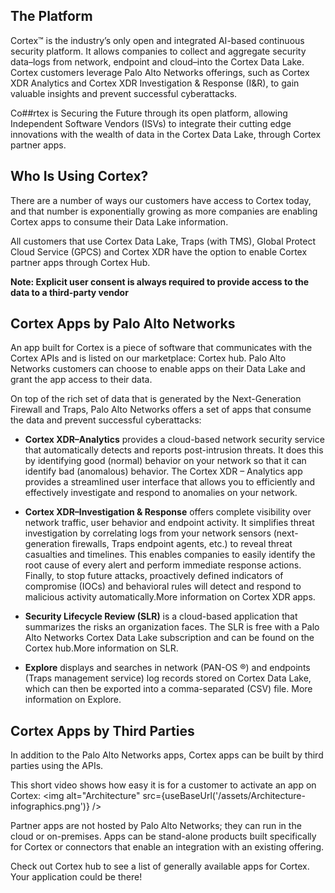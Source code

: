 ## The Platform


Cortex™ is the industry’s only open and integrated AI-based continuous security platform. It allows companies to collect and aggregate security data–logs from network, endpoint and cloud–into the Cortex Data Lake. Cortex customers leverage Palo Alto Networks offerings, such as Cortex XDR Analytics and Cortex XDR Investigation & Response (I&R), to gain valuable insights and prevent successful cyberattacks.

Co##rtex is Securing the Future through its open platform, allowing Independent Software Vendors (ISVs) to integrate their cutting edge innovations with the wealth of data in the Cortex Data Lake, through Cortex partner apps.



## Who Is Using Cortex?


There are a number of ways our customers have access to Cortex today, and that number is exponentially growing as more companies are enabling Cortex apps to consume their Data Lake information.

All customers that use Cortex Data Lake, Traps (with TMS), Global Protect Cloud Service (GPCS) and Cortex XDR have the option to enable Cortex partner apps through Cortex Hub.

**Note: Explicit user consent is always required to provide access to the data to a third-party vendor**


## Cortex Apps by Palo Alto Networks

An app built for Cortex is a piece of software that communicates with the Cortex APIs and is listed on our marketplace: Cortex hub. Palo Alto Networks customers can choose to enable apps on their Data Lake and grant the app access to their data.

On top of the rich set of data that is generated by the Next-Generation Firewall and Traps, Palo Alto Networks offers a set of apps that consume the data and prevent successful cyberattacks:

* **Cortex XDR–Analytics** provides a cloud-based network security service that automatically detects and reports post-intrusion threats. It does this by identifying good (normal) behavior on your network so that it can identify bad (anomalous) behavior. The Cortex XDR – Analytics app provides a streamlined user interface that allows you to efficiently and effectively investigate and respond to anomalies on your network.


* **Cortex XDR–Investigation & Response** offers complete visibility over network traffic, user behavior and endpoint activity. It simplifies threat investigation by correlating logs from your network sensors (next-generation firewalls, Traps endpoint agents, etc.) to reveal threat casualties and timelines. This enables companies to easily identify the root cause of every alert and perform immediate response actions. Finally, to stop future attacks, proactively defined indicators of compromise (IOCs) and behavioral rules will detect and respond to malicious activity automatically.More information on Cortex XDR apps.

* **Security Lifecycle Review (SLR)** is a cloud-based application that summarizes the risks an organization faces. The SLR is free with a Palo Alto Networks Cortex Data Lake subscription and can be found on the Cortex hub.More information on SLR.

* **Explore** displays and searches in network (PAN-OS ®) and endpoints (Traps management service) log records stored on Cortex Data Lake, which can then be exported into a comma-separated (CSV) file. More information on Explore.



## Cortex Apps by Third Parties

In addition to the Palo Alto Networks apps, Cortex apps can be built by third parties using the APIs.

This short video shows how easy it is for a customer to activate an app on Cortex:
<img alt="Architecture" src={useBaseUrl('/assets/Architecture-infographics.png')} />

Partner apps are not hosted by Palo Alto Networks; they can run in the cloud or on-premises. Apps can be stand-alone products built specifically for Cortex or connectors that enable an integration with an existing offering.

Check out Cortex hub to see a list of generally available apps for Cortex. Your application could be there!